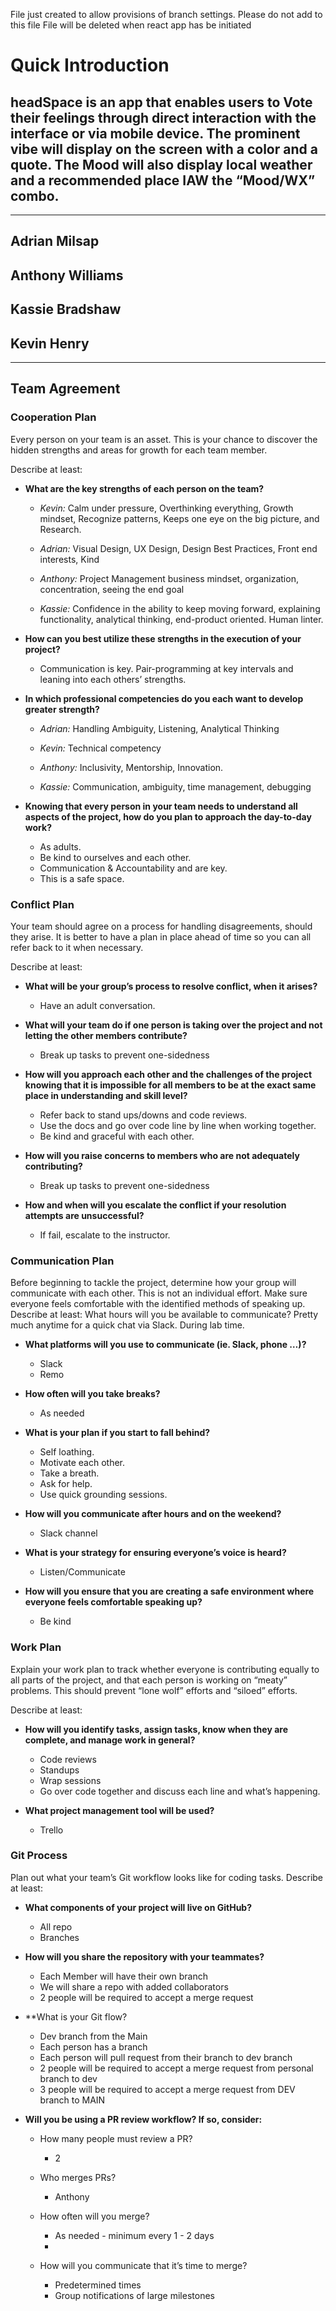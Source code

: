 File just created to allow provisions of branch settings. 
Please do not add to this file
File will be deleted when react app has be initiated


# Quick Introduction

## headSpace is an app that enables users to Vote their feelings through direct interaction with the interface or via mobile device. The prominent vibe will display on the screen with a color and a quote. The Mood will also display local weather and a recommended place IAW the “Mood/WX” combo.
-------------
## Adrian Milsap
## Anthony Williams
## Kassie Bradshaw
## Kevin Henry

------------------------
## Team Agreement

### Cooperation Plan
Every person on your team is an asset. This is your chance to discover the hidden strengths and areas for growth for each team member.

Describe at least:

* **What are the key strengths of each person on the team?**

  * *Kevin:* Calm under pressure, Overthinking everything, Growth mindset, Recognize patterns, Keeps one eye on the big picture, and Research.

  * *Adrian:* Visual Design, UX Design, Design Best Practices, Front end interests, Kind

  * *Anthony:* Project Management business mindset, organization, concentration, seeing the end goal

  * *Kassie:* Confidence in the ability to keep moving forward, explaining functionality, analytical thinking, end-product oriented. Human linter.

* **How can you best utilize these strengths in the execution of your project?**

  * Communication is key. Pair-programming at key intervals and leaning into each others’ strengths.	


* **In which professional competencies do you each want to develop greater strength?**

  * *Adrian:* Handling Ambiguity, Listening, Analytical Thinking

  * *Kevin:* Technical competency

  * *Anthony:* Inclusivity, Mentorship, Innovation.

  * *Kassie:* Communication, ambiguity, time management, debugging


* **Knowing that every person in your team needs to understand all aspects of the project, how do you plan to approach the day-to-day work?**
  * As adults. 
  * Be kind to ourselves and each other. 
  * Communication & Accountability and are key.
  * This is a safe space.

### Conflict Plan
Your team should agree on a process for handling disagreements, should they arise. It is better to have a plan in place ahead of time so you can all refer back to it when necessary.

Describe at least:

* **What will be your group’s process to resolve conflict, when it arises?**

  * Have an adult conversation.


* **What will your team do if one person is taking over the project and not letting the other members contribute?**

  * Break up tasks to prevent one-sidedness

* **How will you approach each other and the challenges of the project knowing that it is impossible for all members to be at the exact same place in understanding and skill level?**

  * Refer back to stand ups/downs and code reviews. 
  * Use the docs and go over code line by line when working together. 
  * Be kind and graceful with each other. 


* **How will you raise concerns to members who are not adequately contributing?**

  * Break up tasks to prevent one-sidedness


* **How and when will you escalate the conflict if your resolution attempts are unsuccessful?**

  * If fail, escalate to the instructor.

### Communication Plan
Before beginning to tackle the project, determine how your group will communicate with each other. This is not an individual effort. Make sure everyone feels comfortable with the identified methods of speaking up.
Describe at least:
What hours will you be available to communicate? Pretty much anytime for a quick chat via Slack. During lab time.


* **What platforms will you use to communicate (ie. Slack, phone …)?**

  * Slack
  * Remo


* **How often will you take breaks?**

  * As needed


* **What is your plan if you start to fall behind?**

  * Self loathing.
  * Motivate each other.
  * Take a breath.
  * Ask for help.
  * Use quick grounding sessions.


* **How will you communicate after hours and on the weekend?**

  * Slack channel


* **What is your strategy for ensuring everyone’s voice is heard?**

  * Listen/Communicate


* **How will you ensure that you are creating a safe environment where everyone feels comfortable speaking up?**

  * Be kind

### Work Plan
Explain your work plan to track whether everyone is contributing equally to all parts of the project, and that each person is working on “meaty” problems. This should prevent “lone wolf” efforts and “siloed” efforts.

Describe at least:

* **How will you identify tasks, assign tasks, know when they are complete, and manage work in general?**
  * Code reviews
  * Standups
  * Wrap sessions
  * Go over code together and discuss each line and what’s happening.


* **What project management tool will be used?**
  * Trello

### Git Process
Plan out what your team’s Git workflow looks like for coding tasks.
Describe at least:
* **What components of your project will live on GitHub?**
  * All repo
  * Branches

* **How will you share the repository with your teammates?**
  * Each Member will have their own branch
  * We will share a repo with added collaborators
  * 2 people will be required to accept a merge request

* **What is your Git flow?
  * Dev branch from the Main
  * Each person has a  branch
  * Each person will pull request from their branch to dev branch
  * 2 people will be required to accept a merge request from personal branch to dev
  * 3 people will be required to accept a merge request from DEV branch to MAIN

* **Will you be using a PR review workflow? If so, consider:**
  * How many people must review a PR?
    * 2
    
  * Who merges PRs?
    * Anthony

  * How often will you merge?
    * As needed - minimum every 1 - 2 days
    * 
  * How will you communicate that it’s time to merge?
    * Predetermined times
    * Group notifications of large milestones






